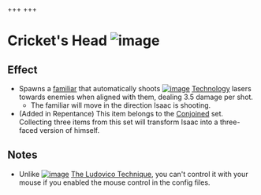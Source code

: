+++
+++

 # Cricket's Head ![image](/image/Cricket%27s_Head.png) 


Effect
--------


* Spawns a [familiar](/wiki/Familiar "Familiar") that automatically shoots [![image](/image/Technology.png)](/wiki/Technology "Technology") [Technology](/wiki/Technology "Technology") lasers towards enemies when aligned with them, dealing 3.5 damage per shot.
	+ The familiar will move in the direction Isaac is shooting.
* (Added in Repentance) This item belongs to the [Conjoined](/wiki/Conjoined "Conjoined") set. Collecting three items from this set will transform Isaac into a three-faced version of himself.


Notes
-------


* Unlike [![image](/image/The_Ludovico_Technique.png)](/wiki/The_Ludovico_Technique "The Ludovico Technique") [The Ludovico Technique](/wiki/The_Ludovico_Technique "The Ludovico Technique"), you can't control it with your mouse if you enabled the mouse control in the config files.


